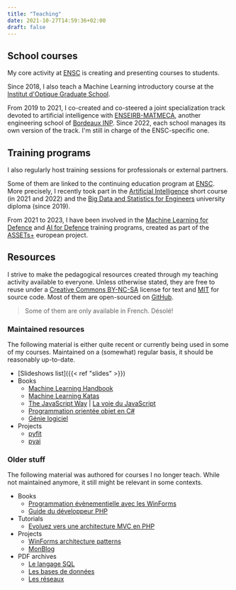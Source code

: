 ```yaml
---
title: "Teaching"
date: 2021-10-27T14:59:36+02:00
draft: false
---
```


## School courses

My core activity at [ENSC](https://ensc.bordeaux-inp.fr) is creating and presenting courses to students.

Since 2018, I also teach a Machine Learning introductory course at the [Institut d'Optique Graduate School](https://www.institutoptique.fr).

From 2019 to 2021, I co-created and co-steered a joint specialization track devoted to artificial intelligence with [ENSEIRB-MATMECA](https://enseirb-matmeca.bordeaux-inp.fr), another engineering school of [Bordeaux INP](https://www.bordeaux-inp.fr). Since 2022, each school manages its own version of the track. I'm still in charge of the ENSC-specific one.

## Training programs

I also regularly host training sessions for professionals or external partners.

Some of them are linked to the continuing education program at [ENSC](https://ensc.bordeaux-inp.fr). More precisely, I recently took part in the [Artificial Intelligence](https://ensc.bordeaux-inp.fr/fr/formation-courte-intelligence-artificielle) short course (in 2021 and 2022) and the [Big Data and Statistics for Engineers](https://ensc.bordeaux-inp.fr/fr/du-big-data-et-statistique-pour-lingenieur) university diploma (since 2019).

From 2021 to 2023, I have been involved in the [Machine Learning for Defence](https://assets-plus.eu/education-training/machine-learning-for-defence/) and [AI for Defence](https://year-of-skills.europa.eu/events-and-activities/assets-education-training-programme-ai-defence-2023-05-22_en) training programs, created as part of the [ASSETs+](https://assets-plus.eu/) european project.

## Resources

I strive to make the pedagogical resources created through my teaching activity available to everyone. Unless otherwise stated, they are free to reuse under a [Creative Commons BY-NC-SA](https://creativecommons.org/licenses/by-nc-sa/4.0/) license for text and [MIT](https://opensource.org/licenses/MIT) for source code. Most of them are open-sourced on [GitHub](https://github.com/bpesquet?tab=repositories).

> Some of them are only available in French. Désolé!

### Maintained resources

The following material is either quite recent or currently being used in some of my courses. Maintained on a (somewhat) regular basis, it should be reasonably up-to-date.

- [Slideshows list]({{< ref "slides" >}})
- Books
  - [Machine Learning Handbook](https://bpesquet.github.io/mlhandbook/)
  - [Machine Learning Katas](https://bpesquet.github.io/mlkatas/)
  - [The JavaScript Way](https://thejsway.net) | [La voie du JavaScript](https://github.com/thejsway/thejsway_fr)
  - [Programmation orientée objet en C#](https://ensc.gitbook.io/programmation-objet-csharp/)
  - [Génie logiciel](https://ensc.gitbook.io/genie-logiciel/)
- Projects
  - [pyfit](https://github.com/bpesquet/pyfit)
  - [pyai](https://github.com/bpesquet/pyai)

### Older stuff

The following material was authored for courses I no longer teach. While not maintained anymore, it still might be relevant in some contexts.

- Books
  - [Programmation évènementielle avec les WinForms](https://ensc.gitbook.io/programmation-evenementielle-winforms/)
  - [Guide du développeur PHP](https://bpesquet.gitbooks.io/guide-developpeur-php/)
- Tutorials
  - [Evoluez vers une architecture MVC en PHP](https://bpesquet.developpez.com/tutoriels/php/evoluer-architecture-mvc/)
- Projects
  - [WinForms architecture patterns](https://github.com/bpesquet/winforms-architecture-patterns)
  - [MonBlog](https://github.com/bpesquet/MonBlog)
- PDF archives
  - [Le langage SQL](/pub/cours_sql.zip)
  - [Les bases de données](/pub/cours_sgbd.zip)
  - [Les réseaux](/pub/cours_reseaux.zip)
